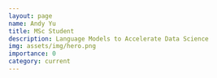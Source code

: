 ```yaml
---
layout: page
name: Andy Yu
title: MSc Student
description: Language Models to Accelerate Data Science
img: assets/img/hero.png
importance: 0
category: current
---
```




